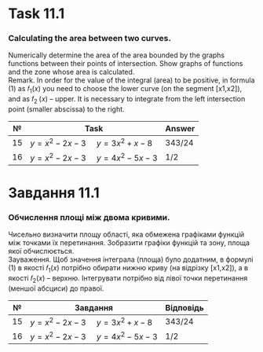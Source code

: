 # Task 11.1

### Calculating the area between two curves.

Numerically determine the area of the area bounded by the graphs
functions between their points of intersection. Show graphs of functions and the zone whose area is calculated.\
Remark. In order for the value of the integral (area) to be positive, in formula (1) as 𝑓<sub>1</sub>(𝑥) you need to
choose the lower curve (on the segment [x1,x2]), and as 𝑓<sub>2 </sub>(𝑥) – upper. It is necessary to integrate from the
left intersection point (smaller
abscissa) to the right.

|№|Task|Answer|
|-|-|-|
|15| $y = x^2 - 2x - 3\, \quad y = 3x^2 + x - 8$| 343/24     |
|16| $y = x^2 - 2x - 3\, \quad y = 4x^2 - 5x - 3$| 1/2     |

# Завдання 11.1

### Обчислення площі між двома кривими.

Чисельно визначити площу області, яка обмежена графіками
функцій між точками їх перетинання. Зобразити графіки функцій та зону, площа
якої обчислюється.\
Зауваження. Щоб значення інтеграла (площа) було додатним, в формулі (1) в
якості 𝑓<sub>1</sub>(𝑥) потрібно обирати нижню криву (на відрізку [x1,x2]), а в якості
𝑓<sub>2</sub>(𝑥) – верхню. Інтегрувати потрібно від лівої точки перетинання (меншої
абсциси) до правої.

|№|Завдання|Відповідь|
|-|-|-|
|15| $y = x^2 - 2x - 3\, \quad y = 3x^2 + x - 8$| 343/24     |
|16| $y = x^2 - 2x - 3\, \quad y = 4x^2 - 5x - 3$| 1/2     |
